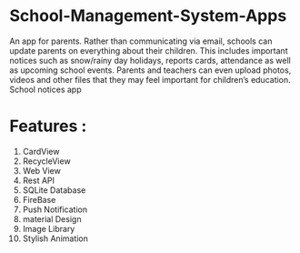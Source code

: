 # School-Management-System-Apps

An app for parents. Rather than communicating via email, schools can update parents on everything about their children. This includes important notices such as snow/rainy day holidays, reports cards, attendance as well as upcoming school events. Parents and teachers can even upload photos, videos and other files that they may feel important for children’s education. School notices app
# Features :

1. CardView
2. RecycleView
3. Web View
4. Rest API
5. SQLite Database
6. FireBase
7. Push Notification
8. material Design
9. Image Library
10. Stylish Animation
